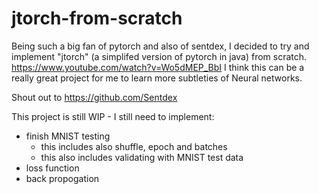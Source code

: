 # jtorch-from-scratch
Being such a big fan of pytorch and also of sentdex, I decided to try and implement "jtorch" (a simplifed version of pytorch in java) from scratch.
https://www.youtube.com/watch?v=Wo5dMEP_BbI
I think this can be a really great project for me to learn more subtleties of Neural networks.

Shout out to https://github.com/Sentdex

This project is still WIP - I still need to implement:
- finish MNIST testing
  - this includes also shuffle, epoch and batches
  - this also includes validating with MNIST test data
- loss function
- back propogation
